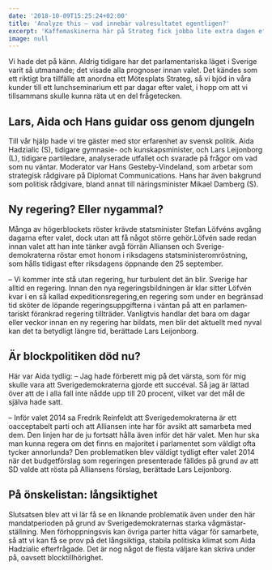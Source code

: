 ```yaml
---
date: '2018-10-09T15:25:24+02:00'
title: 'Analyze this – vad innebär valresultatet egentligen?'
excerpt: 'Kaffemaskinerna här på Strateg fick jobba lite extra dagen efter valet – många av oss hade suttit uppe kvällen innan och följt valvakan. Men vad innebär valresultatet egentligen? Och vad händer nu? Det här behöver analyseras.'
image: null
---
```


Vi hade det på känn. Aldrig tidigare har det parlamentariska läget i Sverige varit så utmanande; det visade alla prognoser innan valet. Det kändes som ett riktigt bra tillfälle att anordna ett Mötesplats Strateg, så vi bjöd in våra kunder till ett lunchseminarium ett par dagar efter valet, i hopp om att vi tillsammans skulle kunna räta ut en del frågetecken.

## Lars, Aida och Hans guidar oss genom djungeln

Till vår hjälp hade vi tre gäster med stor erfarenhet av svensk politik. Aida Hadzialic (S), tidigare gymnasie- och kunskaps­minister, och Lars Leijonborg (L), tidigare partiledare, analyserade utfallet och svarade på frågor om vad som nu väntar. Moderator var Hans Gesteby-Vindeland, som arbetar som strategisk rådgivare på Diplomat Communications. Hans har även bakgrund som politisk rådgivare, bland annat till närings­minister Mikael Damberg (S).

## Ny regering? Eller nygammal?

Många av högerblockets röster krävde statsminister Stefan Löfvéns avgång dagarna efter valet, dock utan att få något större gehör.Löfvén sade redan innan valet att han inte tänker avgå förrän Alliansen och Sverige­demokraterna röstar emot honom i riksdagens statsministeromröstning, som hålls tidigast efter riksdagens öppnande den 25 september.

– Vi kommer inte stå utan regering, hur turbulent det än blir. Sverige har alltid en regering. Innan den nya regerings­bildningen är klar sitter Löfvén kvar i en så kallad expeditions­regering,en regering som under en begränsad tid sköter de löpande regeringsuppgifterna i väntan på att en parlamen­tariskt förankrad regering tillträder. Vanligtvis handlar det bara om dagar eller veckor innan en ny regering har bildats, men blir det aktuellt med nyval kan det ta betydligt längre tid, berättade Lars Leijonborg.

## Är blockpolitiken död nu?

Här var Aida tydlig:
– Jag hade förberett mig på det värsta, som för mig skulle vara att Sverigedemokraterna gjorde ett succéval. Så jag är lättad över att de i alla fall inte nådde upp till 20 procent, vilket var det mål de själva hade satt.

– Inför valet 2014 sa Fredrik Reinfeldt att Sverige­demokraterna är ett oacceptabelt parti och att Alliansen inte har för avsikt att samarbeta med dem. Den linjen har de ju fortsatt hålla även inför det här valet. Men hur ska man kunna regera om det finns en majoritet i parlamentet som väldigt ofta tycker annorlunda? Den problematiken blev väldigt tydligt efter valet 2014 när det budgetförslag som regeringen presenterade fälldes på grund av att SD valde att rösta på Alliansens förslag, berättade Lars Leijonborg.

## På önskelistan: långsiktighet

Slutsatsen blev att vi lär få se en liknande problematik även under den här mandat­perioden på grund av Sverige­demokraternas starka våg­mästar­ställning. Men för­hopp­nings­vis kan övriga parter hitta vägar för samarbete, så att vi kan få se prov på det långsiktiga, stabila politiska klimat som Aida Hadzialic efterfrågade. Det är nog något de flesta väljare kan skriva under på, oavsett blocktillhörighet.
